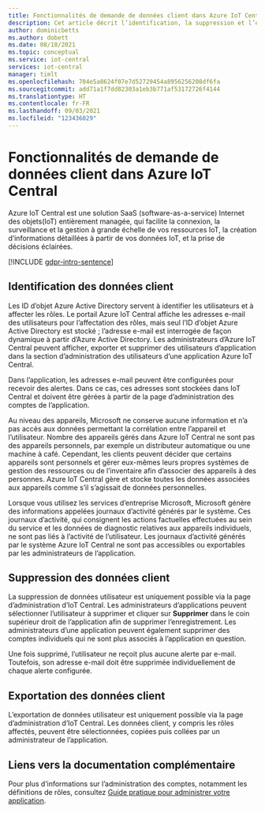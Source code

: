 ```yaml
---
title: Fonctionnalités de demande de données client dans Azure IoT Central | Microsoft Docs
description: Cet article décrit l’identification, la suppression et l’exportation des données client dans une application Azure IoT Central.
author: dominicbetts
ms.author: dobett
ms.date: 08/18/2021
ms.topic: conceptual
ms.service: iot-central
services: iot-central
manager: timlt
ms.openlocfilehash: 704e5a8624f07e7d52729454a8956256208df6fa
ms.sourcegitcommit: add71a1f7dd82303a1eb3b771af53172726f4144
ms.translationtype: HT
ms.contentlocale: fr-FR
ms.lasthandoff: 09/03/2021
ms.locfileid: "123436029"
---
```

# <a name="azure-iot-central-customer-data-request-features"></a>Fonctionnalités de demande de données client dans Azure IoT Central

Azure IoT Central est une solution SaaS (software-as-a-service) Internet des objets(IoT) entièrement managée, qui facilite la connexion, la surveillance et la gestion à grande échelle de vos ressources IoT, la création d’informations détaillées à partir de vos données IoT, et la prise de décisions éclairées.

[!INCLUDE [gdpr-intro-sentence](../../../includes/gdpr-intro-sentence.md)]

## <a name="identifying-customer-data"></a>Identification des données client

Les ID d’objet Azure Active Directory servent à identifier les utilisateurs et à affecter les rôles. Le portail Azure IoT Central affiche les adresses e-mail des utilisateurs pour l’affectation des rôles, mais seul l’ID d’objet Azure Active Directory est stocké ; l’adresse e-mail est interrogée de façon dynamique à partir d’Azure Active Directory. Les administrateurs d’Azure IoT Central peuvent afficher, exporter et supprimer des utilisateurs d’application dans la section d’administration des utilisateurs d’une application Azure IoT Central.

Dans l’application, les adresses e-mail peuvent être configurées pour recevoir des alertes. Dans ce cas, ces adresses sont stockées dans IoT Central et doivent être gérées à partir de la page d’administration des comptes de l’application.

Au niveau des appareils, Microsoft ne conserve aucune information et n’a pas accès aux données permettant la corrélation entre l’appareil et l’utilisateur. Nombre des appareils gérés dans Azure IoT Central ne sont pas des appareils personnels, par exemple un distributeur automatique ou une machine à café. Cependant, les clients peuvent décider que certains appareils sont personnels et gérer eux-mêmes leurs propres systèmes de gestion des ressources ou de l’inventaire afin d’associer des appareils à des personnes. Azure IoT Central gère et stocke toutes les données associées aux appareils comme s’il s’agissait de données personnelles.

Lorsque vous utilisez les services d’entreprise Microsoft, Microsoft génère des informations appelées journaux d’activité générés par le système. Ces journaux d’activité, qui consignent les actions factuelles effectuées au sein du service et les données de diagnostic relatives aux appareils individuels, ne sont pas liés à l’activité de l’utilisateur. Les journaux d’activité générés par le système Azure IoT Central ne sont pas accessibles ou exportables par les administrateurs de l’application.

## <a name="deleting-customer-data"></a>Suppression des données client

La suppression de données utilisateur est uniquement possible via la page d’administration d’IoT Central. Les administrateurs d’applications peuvent sélectionner l’utilisateur à supprimer et cliquer sur **Supprimer** dans le coin supérieur droit de l’application afin de supprimer l’enregistrement. Les administrateurs d’une application peuvent également supprimer des comptes individuels qui ne sont plus associés à l’application en question.

Une fois supprimé, l’utilisateur ne reçoit plus aucune alerte par e-mail. Toutefois, son adresse e-mail doit être supprimée individuellement de chaque alerte configurée.

## <a name="exporting-customer-data"></a>Exportation des données client

L’exportation de données utilisateur est uniquement possible via la page d’administration d’IoT Central. Les données client, y compris les rôles affectés, peuvent être sélectionnées, copiées puis collées par un administrateur de l’application.

## <a name="links-to-additional-documentation"></a>Liens vers la documentation complémentaire

Pour plus d’informations sur l’administration des comptes, notamment les définitions de rôles, consultez [Guide pratique pour administrer votre application](howto-administer.md).
